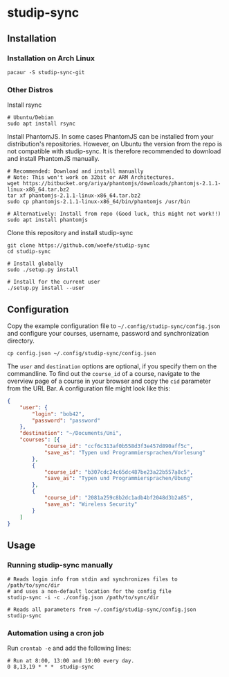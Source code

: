 # studip-sync

## Installation

### Installation on Arch Linux
```
pacaur -S studip-sync-git
```

### Other Distros

Install rsync
```shell
# Ubuntu/Debian
sudo apt install rsync
```

Install PhantomJS. In some cases PhantomJS can be installed from your distribution's repositories. However, on Ubuntu
the version from the repo is not compatible with studip-sync. It is therefore recommended to download and install
PhantomJS manually.
```shell
# Recommended: Download and install manually
# Note: This won't work on 32bit or ARM Architectures.
wget https://bitbucket.org/ariya/phantomjs/downloads/phantomjs-2.1.1-linux-x86_64.tar.bz2
tar xf phantomjs-2.1.1-linux-x86_64.tar.bz2
sudo cp phantomjs-2.1.1-linux-x86_64/bin/phantomjs /usr/bin

# Alternatively: Install from repo (Good luck, this might not work!!)
sudo apt install phantomjs
```



Clone this repository and install studip-sync
```shell
git clone https://github.com/woefe/studip-sync
cd studip-sync

# Install globally
sudo ./setup.py install

# Install for the current user
./setup.py install --user
```

## Configuration

Copy the example configuration file to `~/.config/studip-sync/config.json` and configure your courses, username,
password and synchronization directory.

```shell
cp config.json ~/.config/studip-sync/config.json
```

The `user` and `destination` options are optional, if you specify them on the commandline. To find out the `course_id`
of a course, navigate to the overview page of a course in your browser and copy the `cid` parameter from the URL Bar. A
configuration file might look like this:
```json
{
    "user": {
        "login": "bob42",
        "password": "password"
    },
    "destination": "~/Documents/Uni",
    "courses": [{
            "course_id": "ccf6c313af0b558d3f3e457d890aff5c",
            "save_as": "Typen und Programmiersprachen/Vorlesung"
        },
        {
            "course_id": "b307cdc24c65dc487be23a22b557a8c5",
            "save_as": "Typen und Programmiersprachen/Übung"
        },
        {
            "course_id": "2081a259c8b2dc1adb4bf2048d3b2a85",
            "save_as": "Wireless Security"
        }
    ]
}
```

## Usage
### Running studip-sync manually
```shell
# Reads login info from stdin and synchronizes files to /path/to/sync/dir
# and uses a non-default location for the config file
studip-sync -i -c ./config.json /path/to/sync/dir

# Reads all parameters from ~/.config/studip-sync/config.json
studip-sync
```

### Automation using a cron job
Run `crontab -e` and add the following lines:
```
# Run at 8:00, 13:00 and 19:00 every day.
0 8,13,19 * * *  studip-sync
```
